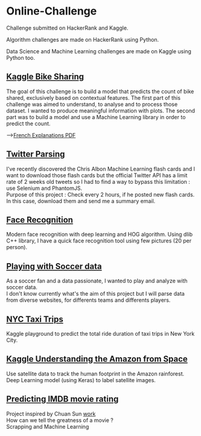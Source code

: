 # Online-Challenge
Challenge submitted on HackerRank and Kaggle.

Algorithm challenges are made on HackerRank using Python.

Data Science and Machine Learning challenges are made on Kaggle using Python too. 

## [Kaggle Bike Sharing](https://github.com/alexattia/Data-Science-Projects/tree/master/KaggleBikeSharing)
The goal of this challenge is to build a model that predicts the count of bike shared, exclusively based on contextual features. The first part of this challenge was aimed to understand, to analyse and to process those dataset. I wanted to produce meaningful information with plots. The second part was to build a model and use a Machine Learning library in order to predict the count.

-->[French Explanations PDF](https://github.com/alexattia/Data-Science-Projects/blob/master/KaggleBikeSharing/Kaggle_BikeSharing_Explanations_French.pdf)

## [Twitter Parsing](https://github.com/alexattia/Data-Science-Projects/tree/master/TwitterParsing)

I've recently discovered the Chris Albon Machine Learning flash cards and I want to download those flash cards but the official Twitter API has a limit rate of 2 weeks old tweets so I had to find a way to bypass this limitation : use Selenium and PhantomJS.  
Purpose of this project : Check every 2 hours, if he posted new flash cards. In this case, download them and send me a summary email.

## [Face Recognition](https://github.com/alexattia/Data-Science-Projects/tree/master/FaceRecognition)

Modern face recognition with deep learning and HOG algorithm. Using dlib C++ library, I have a quick face recognition tool using few pictures (20 per person).

## [Playing with Soccer data](https://github.com/alexattia/Data-Science-Projects/tree/master/KaggleSoccer)

As a soccer fan and a data passionate, I wanted to play and analyze with soccer data.  
I don't know currently what's the aim of this project but I will parse data from diverse websites, for differents teams and differents players. 

## [NYC Taxi Trips](https://github.com/alexattia/Data-Science-Projects/tree/master/KaggleTaxiTrip)

Kaggle playground to predict the total ride duration of taxi trips in New York City. 

## [Kaggle Understanding the Amazon from Space](https://github.com/alexattia/Data-Science-Projects/tree/master/KaggleAmazon) 
Use satellite data to track the human footprint in the Amazon rainforest.  
Deep Learning model (using Keras) to label satellite images.

## [Predicting IMDB movie rating](https://github.com/alexattia/Data-Science-Projects/tree/master/KaggleMovieRating)
Project inspired by Chuan Sun [work](https://www.kaggle.com/deepmatrix/imdb-5000-movie-dataset)  
How can we tell the greatness of a movie ?  
Scrapping and Machine Learning  